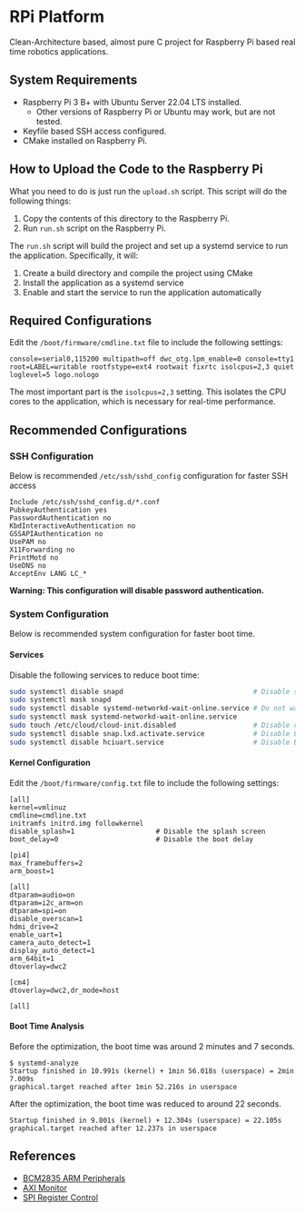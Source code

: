 # RPi Platform

Clean-Architecture based, almost pure C project for Raspberry Pi based real time robotics applications.

## System Requirements

- Raspberry Pi 3 B+ with Ubuntu Server 22.04 LTS installed.
  - Other versions of Raspberry Pi or Ubuntu may work, but are not tested.
- Keyfile based SSH access configured.
- CMake installed on Raspberry Pi.

## How to Upload the Code to the Raspberry Pi

What you need to do is just run the `upload.sh` script. This script will do the following things:

1. Copy the contents of this directory to the Raspberry Pi.
2. Run `run.sh` script on the Raspberry Pi.

The `run.sh` script will build the project and set up a systemd service to run the application. Specifically, it will:

1. Create a build directory and compile the project using CMake
2. Install the application as a systemd service
3. Enable and start the service to run the application automatically

## Required Configurations

Edit the `/boot/firmware/cmdline.txt` file to include the following settings:

```
console=serial0,115200 multipath=off dwc_otg.lpm_enable=0 console=tty1 root=LABEL=writable rootfstype=ext4 rootwait fixrtc isolcpus=2,3 quiet loglevel=5 logo.nologo
```

The most important part is the `isolcpus=2,3` setting. This isolates the CPU cores to the application, which is necessary for real-time performance.

## Recommended Configurations

### SSH Configuration

Below is recommended `/etc/ssh/sshd_config` configuration for faster SSH access

```
Include /etc/ssh/sshd_config.d/*.conf
PubkeyAuthentication yes
PasswordAuthentication no
KbdInteractiveAuthentication no
GSSAPIAuthentication no
UsePAM no
X11Forwarding no
PrintMotd no
UseDNS no
AcceptEnv LANG LC_*
```

**Warning: This configuration will disable password authentication.**

### System Configuration

Below is recommended system configuration for faster boot time.

#### Services

Disable the following services to reduce boot time:

```bash
sudo systemctl disable snapd                                # Disable snapd
sudo systemctl mask snapd
sudo systemctl disable systemd-networkd-wait-online.service # Do not wait for network
sudo systemctl mask systemd-networkd-wait-online.service
sudo touch /etc/cloud/cloud-init.disabled                   # Disable cloud-init
sudo systemctl disable snap.lxd.activate.service            # Disable LXD
sudo systemctl disable hciuart.service                      # Disable Bluetooth
```

#### Kernel Configuration

Edit the `/boot/firmware/config.txt` file to include the following settings:

```
[all]
kernel=vmlinuz
cmdline=cmdline.txt
initramfs initrd.img followkernel
disable_splash=1                    # Disable the splash screen
boot_delay=0                        # Disable the boot delay

[pi4]
max_framebuffers=2
arm_boost=1

[all]
dtparam=audio=on
dtparam=i2c_arm=on
dtparam=spi=on
disable_overscan=1
hdmi_drive=2
enable_uart=1
camera_auto_detect=1
display_auto_detect=1
arm_64bit=1
dtoverlay=dwc2

[cm4]
dtoverlay=dwc2,dr_mode=host

[all]
```

#### Boot Time Analysis

Before the optimization, the boot time was around 2 minutes and 7 seconds.

```
$ systemd-analyze
Startup finished in 10.991s (kernel) + 1min 56.018s (userspace) = 2min 7.009s
graphical.target reached after 1min 52.216s in userspace
```

After the optimization, the boot time was reduced to around 22 seconds.

```
Startup finished in 9.801s (kernel) + 12.304s (userspace) = 22.105s
graphical.target reached after 12.237s in userspace
```

## References

- [BCM2835 ARM Peripherals](https://www.raspberrypi.org/documentation/hardware/raspberrypi/bcm2835/README.md)
- [AXI Monitor](https://forums.raspberrypi.com/viewtopic.php?p=1664415)
- [SPI Register Control](https://forums.raspberrypi.com/viewtopic.php?t=365275)
